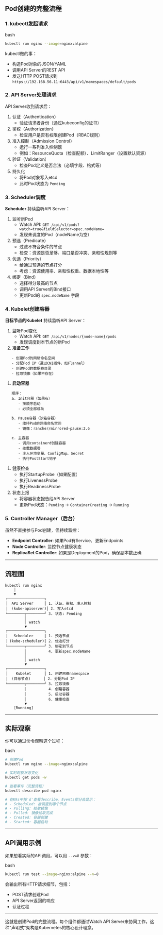 ## Pod创建的完整流程

### 1. **kubectl发起请求**

bash

```bash
kubectl run nginx --image=nginx:alpine
```

kubectl做的事：

- 构造Pod对象的JSON/YAML
- 调用API Server的REST API
- 发送HTTP POST请求到 `https://192.168.56.11:6443/api/v1/namespaces/default/pods`

### 2. **API Server处理请求**

API Server收到请求后：

1. 认证（Authentication）
   - 验证请求者身份（通过kubeconfig的证书）
2. 鉴权（Authorization）
   - 检查用户是否有权限创建Pod（RBAC规则）
3. 准入控制（Admission Control）
   - 运行一系列准入控制器
   - 例如：ResourceQuota（检查配额）、LimitRanger（设置默认资源）
4. 验证（Validation）
   - 检查Pod定义是否合法（必填字段、格式等）
5. 持久化
   - 将Pod对象写入etcd
   - 此时Pod状态为 `Pending`

### 3. **Scheduler调度**

**Scheduler** 持续监听API Server：

1. 监听新Pod
   - Watch API: `GET /api/v1/pods?watch=true&fieldSelector=spec.nodeName=`
   - 发现未调度的Pod（nodeName为空）
2. 预选（Predicate）
   - 过滤不符合条件的节点
   - 检查：资源是否足够、端口是否冲突、亲和性规则等
3. 优选（Priority）
   - 给通过预选的节点打分
   - 考虑：资源使用率、亲和性权重、数据本地性等
4. 绑定（Bind）
   - 选择得分最高的节点
   - 调用API Server的Bind接口
   - 更新Pod的 `spec.nodeName` 字段

### 4. **Kubelet创建容器**

**目标节点的Kubelet** 持续监听API Server：

1. 监听Pod变化
   - Watch API: `GET /api/v1/nodes/{node-name}/pods`
   - 发现调度到本节点的新Pod
2. **准备工作**

```
   - 创建Pod的网络命名空间
   - 分配Pod IP（通过CNI插件，如Flannel）
   - 创建Pod的数据卷目录
   - 拉取镜像（如果不存在）
```

1. **启动容器**

```
   顺序：
   a. Init容器（如果有）
      - 按顺序启动
      - 必须全部成功
   
   b. Pause容器（沙箱容器）
      - 维持Pod的网络命名空间
      - 镜像：rancher/mirrored-pause:3.6
   
   c. 主容器
      - 调用containerd创建容器
      - 挂载数据卷
      - 注入环境变量、ConfigMap、Secret
      - 执行PostStart钩子
```

1. 健康检查
   - 执行StartupProbe（如果配置）
   - 执行LivenessProbe
   - 执行ReadinessProbe
2. 状态上报
   - 将容器状态报告给API Server
   - 更新Pod状态：`Pending` → `ContainerCreating` → `Running`

### 5. **Controller Manager（后台）**

虽然不直接参与Pod创建，但持续监控：

- **Endpoint Controller**: 如果Pod有Service，更新Endpoints
- **Node Controller**: 监控节点健康状态
- **ReplicaSet Controller**: 如果是Deployment的Pod，确保副本数正确

------

## 流程图

```
kubectl run nginx
    │
    ▼
┌─────────────────┐
│  API Server     │ 1. 认证、鉴权、准入控制
│  (kube-apiserver)│ 2. 写入etcd
└────────┬────────┘ 3. 状态: Pending
         │
         │ watch
         ▼
┌─────────────────┐
│   Scheduler     │ 1. 预选节点
│ (kube-scheduler)│ 2. 优选打分
└────────┬────────┘ 3. 绑定到节点
         │          4. 更新spec.nodeName
         │
         │ watch
         ▼
┌─────────────────┐
│    Kubelet      │ 1. 创建网络namespace
│  (目标节点)      │ 2. 分配Pod IP
└────────┬────────┘ 3. 拉取镜像
         │          4. 创建容器
         │          5. 启动容器
         │          6. 健康检查
         ▼
    [Running]
```

------

## 实际观察

你可以通过命令观察这个过程：

bash

```bash
# 创建Pod
kubectl run nginx --image=nginx:alpine

# 实时观察状态变化
kubectl get pods -w

# 查看事件（完整流程）
kubectl describe pod nginx

# 在K9s中按'd'查看describe，Events部分会显示：
# - Scheduled: 被调度到哪个节点
# - Pulling: 拉取镜像
# - Pulled: 镜像拉取完成
# - Created: 容器创建
# - Started: 容器启动
```

------

## API调用示例

如果想看实际的API调用，可以用 `--v=8` 参数：

bash

```bash
kubectl run test --image=nginx:alpine --v=8
```

会输出所有HTTP请求细节，包括：

- POST请求创建Pod
- API Server返回的响应
- 认证过程

------

这就是创建Pod的完整流程。每个组件都通过Watch API Server来协同工作，这种"声明式"架构是Kubernetes的核心设计理念。